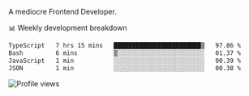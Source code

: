 A mediocre Frontend Developer.

📊 Weekly development breakdown
<!--START_SECTION:waka-->

```txt
TypeScript   7 hrs 15 mins   ████████████████████████▒   97.86 %
Bash         6 mins          ▒░░░░░░░░░░░░░░░░░░░░░░░░   01.37 %
JavaScript   1 min           ░░░░░░░░░░░░░░░░░░░░░░░░░   00.39 %
JSON         1 min           ░░░░░░░░░░░░░░░░░░░░░░░░░   00.38 %
```

<!--END_SECTION:waka-->

<img src="https://gpvc.arturio.dev/iqbalfasri" alt="Profile views"/>
